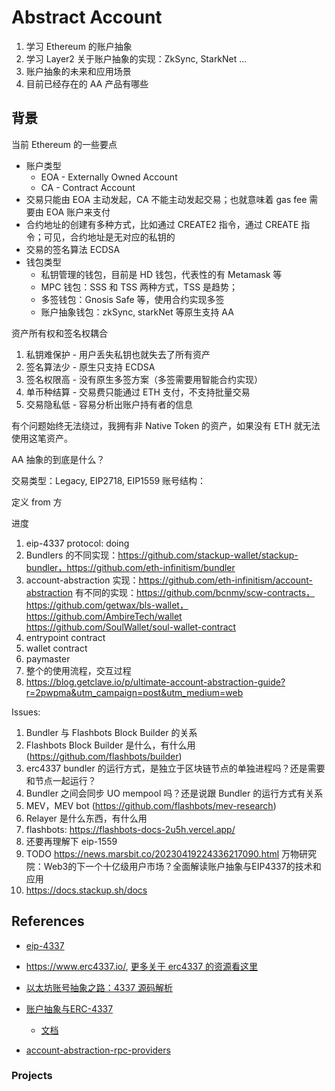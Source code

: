# Abstract Account

1. 学习 Ethereum 的账户抽象
2. 学习 Layer2 关于账户抽象的实现：ZkSync, StarkNet ...
3. 账户抽象的未来和应用场景
4. 目前已经存在的 AA 产品有哪些

## 背景

当前 Ethereum 的一些要点

- 账户类型
  - EOA - Externally Owned Account
  - CA - Contract Account
- 交易只能由 EOA 主动发起，CA 不能主动发起交易；也就意味着 gas fee 需要由 EOA 账户来支付
- 合约地址的创建有多种方式，比如通过 CREATE2 指令，通过 CREATE 指令；可见，合约地址是无对应的私钥的
- 交易的签名算法 ECDSA
- 钱包类型
  - 私钥管理的钱包，目前是 HD 钱包，代表性的有 Metamask 等
  - MPC 钱包：SSS 和 TSS 两种方式，TSS 是趋势；
  - 多签钱包：Gnosis Safe 等，使用合约实现多签
  - 账户抽象钱包：zkSync, starkNet 等原生支持 AA

资产所有权和签名权耦合

1. 私钥难保护 - 用户丢失私钥也就失去了所有资产
2. 签名算法少 - 原生只支持 ECDSA
3. 签名权限高 - 没有原生多签方案（多签需要用智能合约实现）
4. 单币种结算 - 交易费只能通过 ETH 支付，不支持批量交易
5. 交易隐私低 - 容易分析出账户持有者的信息

有个问题始终无法绕过，我拥有非 Native Token 的资产，如果没有 ETH 就无法使用这笔资产。

AA 抽象的到底是什么？

交易类型：Legacy, EIP2718, EIP1559
账号结构：

定义 from 方



进度

1. eip-4337 protocol: doing
2. Bundlers 的不同实现：https://github.com/stackup-wallet/stackup-bundler，https://github.com/eth-infinitism/bundler
3. account-abstraction 实现：https://github.com/eth-infinitism/account-abstraction
  有不同的实现：https://github.com/bcnmy/scw-contracts，https://github.com/getwax/bls-wallet，https://github.com/AmbireTech/wallet
  https://github.com/SoulWallet/soul-wallet-contract
4. entrypoint contract
5. wallet contract
6. paymaster
7. 整个的使用流程，交互过程
8. https://blog.getclave.io/p/ultimate-account-abstraction-guide?r=2pwpma&utm_campaign=post&utm_medium=web


Issues:

1. Bundler 与 Flashbots Block Builder 的关系
2. Flashbots Block Builder 是什么，有什么用 (https://github.com/flashbots/builder)
3. erc4337 bundler 的运行方式，是独立于区块链节点的单独进程吗？还是需要和节点一起运行？
4. Bundler 之间会同步 UO mempool 吗？还是说跟 Bundler 的运行方式有关系
5. MEV，MEV bot (https://github.com/flashbots/mev-research)
6. Relayer 是什么东西，有什么用
7. flashbots: https://flashbots-docs-2u5h.vercel.app/
8. 还要再理解下 eip-1559
9. TODO https://news.marsbit.co/20230419224336217090.html 万物研究院：Web3的下一个十亿级用户市场？全面解读账户抽象与EIP4337的技术和应用
10. https://docs.stackup.sh/docs


## References

- [eip-4337](https://eips.ethereum.org/EIPS/eip-4337)
- https://www.erc4337.io/, [更多关于 erc4337 的资源看这里](https://www.erc4337.io/resources)

- [以太坊账号抽象之路：4337 源码解析](https://www.bilibili.com/video/BV1xs4y1i7Js/)
- [账户抽象与ERC-4337](https://www.bilibili.com/video/BV1NM4y1s77B/)
  - [文档](https://community.dorahacks.io/t/erc-4337/515)

- [account-abstraction-rpc-providers](https://github.com/arddluma/awesome-list-rpc-nodes-providers#account-abstraction-rpc-providers)

### Projects

